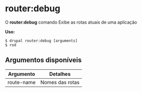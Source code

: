 # router:debug
O **router:debug** comando Exibe as rotas atuais de uma aplicação

**Uso:**
```
$ drupal router:debug [arguments] 
$ rod  
```

## Argumentos disponíveis
Argumento | Detalhes
---------|-------------
route-name | Nomes das rotas
